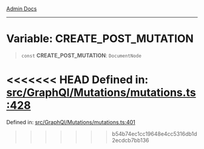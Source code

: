 [Admin Docs](/)

***

# Variable: CREATE\_POST\_MUTATION

> `const` **CREATE\_POST\_MUTATION**: `DocumentNode`

<<<<<<< HEAD
Defined in: [src/GraphQl/Mutations/mutations.ts:428](https://github.com/PalisadoesFoundation/talawa-admin/blob/main/src/GraphQl/Mutations/mutations.ts#L428)
=======
Defined in: [src/GraphQl/Mutations/mutations.ts:401](https://github.com/PalisadoesFoundation/talawa-admin/blob/main/src/GraphQl/Mutations/mutations.ts#L401)
>>>>>>> b54b74ec1cc19648e4cc5316db1d2ecdcb7bb136

